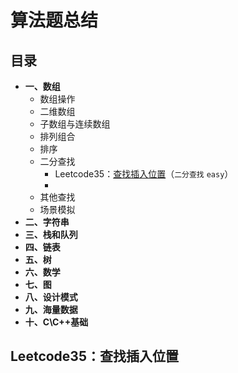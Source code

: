# 算法题总结

## 目录

* **一、数组**
  * 数组操作
  * 二维数组
  * 子数组与连续数组
  * 排列组合
  * 排序
  * 二分查找
    * Leetcode35：[查找插入位置](#jump)（`二分查找` `easy`）
    * 
  * 其他查找
  * 场景模拟
* **二、字符串**
* **三、栈和队列**
* **四、链表**
* **五、树**
* **六、数学**
* **七、图**
* **八、设计模式**
* **九、海量数据**
* **十、C\C++基础**

## <a id='jump'>Leetcode35：查找插入位置</a>



